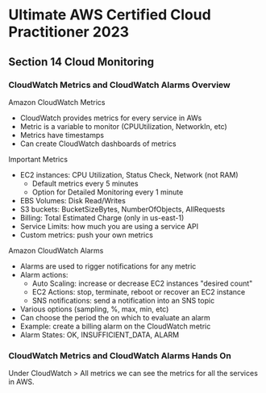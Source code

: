# Ultimate AWS Certified Cloud Practitioner 2023

## Section 14 Cloud Monitoring

### CloudWatch Metrics and CloudWatch Alarms Overview

Amazon CloudWatch Metrics

- CloudWatch provides metrics for every service in AWs
- Metric is a variable to monitor (CPUUtilization, NetworkIn, etc)
- Metrics have timestamps
- Can create CloudWatch dashboards of metrics

Important Metrics

- EC2 instances: CPU Utilization, Status Check, Network (not RAM)
  - Default metrics every 5 minutes
  - Option for Detailed Monitoring every 1 minute
- EBS Volumes: Disk Read/Writes
- S3 buckets: BucketSizeBytes, NumberOfObjects, AllRequests
- Billing: Total Estimated Charge (only in us-east-1)
- Service Limits: how much you are using a service API
- Custom metrics: push your own metrics

Amazon CloudWatch Alarms

- Alarms are used to rigger notifications for any metric
- Alarm actions:
  - Auto Scaling: increase or decrease EC2 instances "desired count"
  - EC2 Actions: stop, terminate, reboot or recover an EC2 instance
  - SNS notifications: send a notification into an SNS topic
- Various options (sampling, %, max, min, etc)
- Can choose the period the on which to evaluate an alarm
- Example: create a billing alarm on the CloudWatch metric
- Alarm States: OK, INSUFFICIENT_DATA, ALARM

### CloudWatch Metrics and CloudWatch Alarms Hands On

Under CloudWatch > All metrics we can see the metrics for all the services in AWS.

